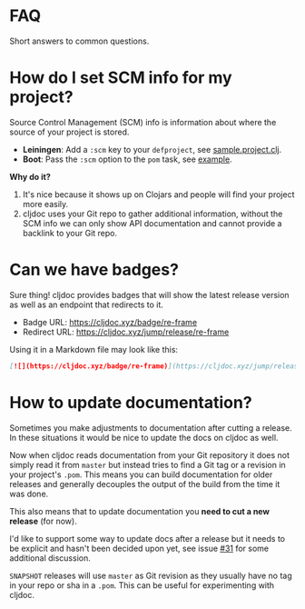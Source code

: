# FAQ

Short answers to common questions.

# How do I set SCM info for my project?

Source Control Management (SCM) info is information about where the source of your project is stored.

- **Leiningen**: Add a `:scm` key to your `defproject`, see [sample.project.clj](https://github.com/technomancy/leiningen/blob/master/sample.project.clj#L476).
- **Boot**: Pass the `:scm` option to the `pom` task, see [example](https://github.com/martinklepsch/derivatives/blob/f9cc6be8eeaf21513641cb09d5a466e34ecdd565/build.boot#L18-L23).

**Why do it?**

1. It's nice because it shows up on Clojars and people will find your project more easily.
2. cljdoc uses your Git repo to gather additional information, without the SCM info we can only show API documentation and cannot provide a backlink to your Git repo.

# Can we have badges?

Sure thing! cljdoc provides badges that will show the latest release
version as well as an endpoint that redirects to it.

- Badge URL: https://cljdoc.xyz/badge/re-frame
- Redirect URL: https://cljdoc.xyz/jump/release/re-frame

Using it in a Markdown file may look like this:

```markdown
[![](https://cljdoc.xyz/badge/re-frame)](https://cljdoc.xyz/jump/release/re-frame)
```

# How to update documentation?

Sometimes you make adjustments to documentation after cutting a release. 
In these situations it would be nice to update the docs on cljdoc as well.

Now when cljdoc reads documentation from your Git repository it does not
simply read it from `master` but instead tries to find a Git tag or a revision
in your project's `.pom`. This means you can build documentation for older releases
and generally decouples the output of the build from the time it was done.

This also means that to update documentation you **need to cut a new release** (for now).

I'd like to support some way to update docs after a release but it needs to be explicit
and hasn't been decided upon yet, see issue [#31](https://github.com/martinklepsch/cljdoc/issues/31)
for some additional discussion.

`SNAPSHOT` releases will use `master` as Git revision as they usually have no tag
in your repo or sha in a `.pom`. This can be useful for experimenting with cljdoc.
